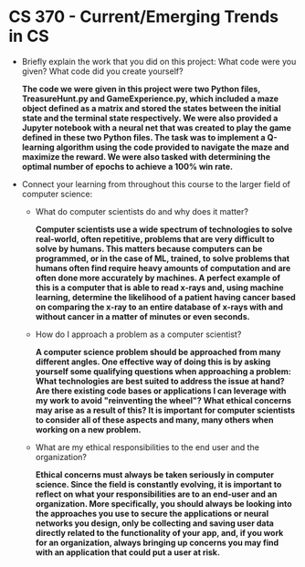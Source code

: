 # CS 370 - Current/Emerging Trends in CS

- Briefly explain the work that you did on this project: What code were you given? What code did you create yourself?

    **The code we were given in this project were two Python files, TreasureHunt.py and GameExperience.py, which included a maze object defined as a matrix and stored the states between the initial state and the terminal state respectively. We were also provided a Jupyter notebook with a neural net that was created to play the game defined in these two Python files. The task was to implement a Q-learning algorithm using the code provided to navigate the maze and maximize the reward. We were also tasked with determining the optimal number of epochs to achieve a 100% win rate.**

- Connect your learning from throughout this course to the larger field of computer science:
    - What do computer scientists do and why does it matter?

        **Computer scientists use a wide spectrum of technologies to solve real-world, often repetitive, problems that are very difficult to solve by humans. This matters because computers can be programmed, or in the case of ML, trained, to solve problems that humans often find require heavy amounts of computation and are often done more accurately by machines. A perfect example of this is a computer that is able to read x-rays and, using machine learning, determine the likelihood of a patient having cancer based on comparing the x-ray to an entire database of x-rays with and without cancer in a matter of minutes or even seconds.**
    - How do I approach a problem as a computer scientist?

        **A computer science problem should be approached from many different angles. One effective way of doing this is by asking yourself some qualifying questions when approaching a problem: What technologies are best suited to address the issue at hand? Are there existing code bases or applications I can leverage with my work to avoid "reinventing the wheel"? What ethical concerns may arise as a result of this? It is important for computer scientists to consider all of these aspects and many, many others when working on a new problem.**

    - What are my ethical responsibilities to the end user and the organization?

        **Ethical concerns must always be taken seriously in computer science. Since the field is constantly evolving, it is important to reflect on what your responsibilities are to an end-user and an organization. More specifically, you should always be looking into the approaches you use to secure the applications or neural networks you design, only be collecting and saving user data directly related to the functionality of your app, and, if you work for an organization, always bringing up concerns you may find with an application that could put a user at risk.**